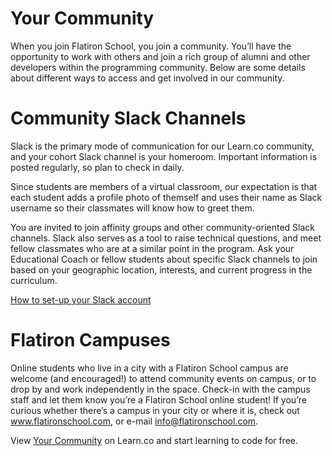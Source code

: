 # Your Community
When you join Flatiron School, you join a community. You’ll have the opportunity to work with others and join a rich group of alumni and other developers within the programming community. Below are some details about different ways to access and get involved in our community.

# Community Slack Channels
Slack is the primary mode of communication for our Learn.co community, and your cohort Slack channel is your homeroom. Important information is posted regularly, so plan to check in daily.

Since students are members of a virtual classroom, our expectation is that each student adds a profile photo of themself and uses their name as Slack username so their classmates will know how to greet them.

You are invited  to join affinity groups and other community-oriented Slack channels. Slack also serves as a tool to raise technical questions, and meet fellow classmates who are at a similar point in the program.  Ask your Educational Coach or fellow students about specific Slack channels to join based on your geographic location, interests, and current progress in the curriculum.

[How to set-up your Slack account](https://help.learn.co/en/articles/492943-how-to-join-slack)

# Flatiron Campuses
Online students who live in a city with a Flatiron School campus are welcome (and encouraged!) to attend community events on campus, or to drop by and work independently in the space. Check-in with the campus staff and let them know you’re a Flatiron School online student! If you’re curious whether there’s a campus in your city or where it is, check out www.flatironschool.com, or e-mail info@flatironschool.com.

<p class='util--hide'>View <a href='https://learn.co/lessons/first-mile-your-community'>Your Community</a> on Learn.co and start learning to code for free.</p>
